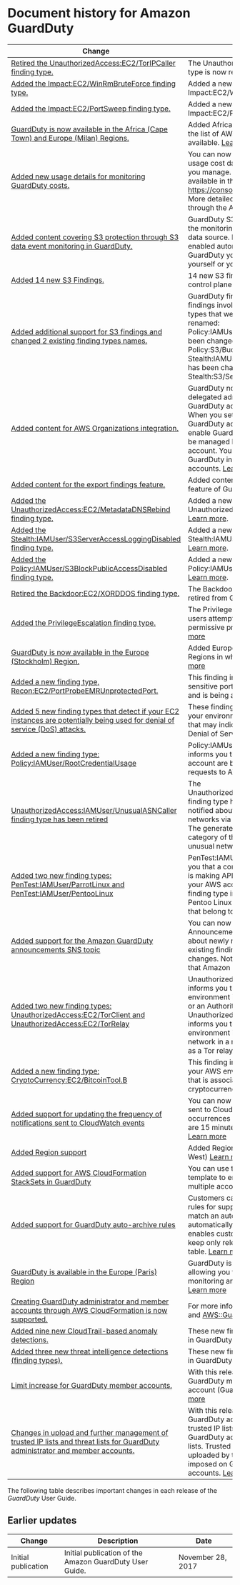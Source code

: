 # Document history for Amazon GuardDuty<a name="doc-history"></a>

| Change | Description | Date | 
| --- |--- |--- |
| [Retired the UnauthorizedAccess:EC2/TorIPCaller finding type\.](https://docs.aws.amazon.com/guardduty/latest/ug/guardduty_finding-types-retired.html#unauthorizedaccess-ec2-toripcaller) | The UnauthorizedAccess:EC2/TorIPCaller findign type is now retired from GuardDuty\. [Learn more](https://docs.aws.amazon.com/guardduty/latest/ug/guardduty_finding-types-retired.html#unauthorizedaccess-ec2-toripcaller)\. | October 1, 2020 | 
| [Added the Impact:EC2/WinRmBruteForce finding type\.](https://docs.aws.amazon.com/guardduty/latest/ug/guardduty_finding-types-ec2.html#impact-ec2-winrmbruteforce) | Added a new Impact finding, Impact:EC2/WinRmBruteForce\. [Learn more](https://docs.aws.amazon.com/guardduty/latest/ug/guardduty_finding-types-ec2.html#impact-ec2-winrmbruteforce)\. | September 17, 2020 | 
| [Added the Impact:EC2/PortSweep finding type\.](https://docs.aws.amazon.com/guardduty/latest/ug/guardduty_finding-types-ec2.html#impact-ec2-portsweep) | Added a new Impact finding, Impact:EC2/PortSweep\. [Learn more](https://docs.aws.amazon.com/guardduty/latest/ug/guardduty_finding-types-ec2.html#impact-ec2-portsweep)\. | September 17, 2020 | 
| [GuardDuty is now available in the Africa \(Cape Town\) and Europe \(Milan\) Regions\.](https://docs.aws.amazon.com/guardduty/latest/ug/guardduty_regions.html) | Added Africa \(Cape Town\) and Europe \(Milan\) to the list of AWS Regions in which GuardDuty is available\. [Learn more](https://docs.aws.amazon.com/guardduty/latest/ug/guardduty_regions.html) | July 31, 2020 | 
| [Added new usage details for monitoring GuardDuty costs\.](https://docs.aws.amazon.com/guardduty/latest/ug/monitoring_costs.html) | You can now use new metrics to query GuardDuty usage cost data for your account and accounts you manage\. A new overview of usage costs is available in the console at [https://console\.aws\.amazon\.com/guardduty/](https://console.aws.amazon.com/guardduty/)\. More detailed information can be accessed through the API\. | July 31, 2020 | 
| [Added content covering S3 protection through S3 data event monitoring in GuardDuty\.](https://docs.aws.amazon.com/guardduty/latest/ug/s3_detection.html) | GuardDuty S3 Protection is now available through the monitoring of S3 data plane events as a new data source\. New accounts will have this feature enabled automatically\. If you are already using GuardDuty you can enable the new data source for yourself or your member accounts\. | July 31, 2020 | 
| [Added 14 new S3 Findings\.](https://docs.aws.amazon.com/guardduty/latest/ug/guardduty_finding-types-s3.html) | 14 new S3 finding types have been added for S3 control plane and data plane sources\.  | July 31, 2020 | 
| [Added additional support for S3 findings and changed 2 existing finding types names\.](https://docs.aws.amazon.com/guardduty/latest/ug/guardduty_findings.html#guardduty_working-with-findings) | GuardDuty findings now include more details for findings involving S3 buckets\. Existing finding types that were related to S3 activity have been renamed: Policy:IAMUser/S3BlockPublicAccessDisabled has been changed to Policy:S3/BucketBlockPublicAccessDisabled\. Stealth:IAMUser/S3ServerAccessLoggingDisabled has been changed to Stealth:S3/ServerAccessLoggingDisabled\. | May 28, 2020 | 
| [Added content for AWS Organizations integration\.](https://docs.aws.amazon.com/guardduty/latest/ug/guardduty_organizations.html) | GuardDuty now integrates with AWS Organizations delegated administrators to allow you to manage GuardDuty accounts within your organization\. When you set a delegated administrator as your GuardDuty administrator you can automatically enable GuardDuty for any organization member to be managed by the delegated administrator account\. You can also automatically enable GuardDuty in new AWS Organizations member accounts\. [Learn more](https://docs.aws.amazon.com/guardduty/latest/ug/guardduty_organizations.html)\. | April 20, 2020 | 
| [Added content for the export findings feature\.](https://docs.aws.amazon.com/guardduty/latest/ug/guardduty_exportfindings.html) | Added content that describes the **Export Findings** feature of GuardDuty\. | November 14, 2019 | 
| [Added the UnauthorizedAccess:EC2/MetadataDNSRebind finding type\.](https://docs.aws.amazon.com/guardduty/latest/ug/guardduty_unauthorized.html#ec2-metadatadnsrebind) | Added a new Unauthorized finding, UnauthorizedAccess:EC2/MetadataDNSRebind\. [Learn more](https://docs.aws.amazon.com/guardduty/latest/ug/guardduty_unauthorized.html#ec2-metadatadnsrebind)\. | October 10, 2019 | 
| [Added the Stealth:IAMUser/S3ServerAccessLoggingDisabled finding type\.](https://docs.aws.amazon.com/guardduty/latest/ug/guardduty_stealth.html#stealth4) | Added a new Stealth finding, Stealth:IAMUser/S3ServerAccessLoggingDisabled\. [Learn more](https://docs.aws.amazon.com/guardduty/latest/ug/guardduty_stealth.html#stealth4)\. | October 10, 2019 | 
| [Added the Policy:IAMUser/S3BlockPublicAccessDisabled finding type\.](https://docs.aws.amazon.com/guardduty/latest/ug/guardduty_policy.html#policy2) | Added a new Policy finding, Policy:IAMUser/S3BlockPublicAccessDisabled\. [Learn more](https://docs.aws.amazon.com/guardduty/latest/ug/guardduty_policy.html#policy2)\. | October 10, 2019 | 
| [Retired the Backdoor:EC2/XORDDOS finding type\.](https://docs.aws.amazon.com/guardduty/latest/ug/guardduty_finding-types-retired.html#backdoor2) | The Backdoor:EC2/XORDDOS finding type is now retired from GuardDuty\.[Learn more](https://docs.aws.amazon.com/guardduty/latest/ug/guardduty_finding-types-retired.html#backdoor2) | June 12, 2019 | 
| [Added the PrivilegeEscalation finding type\.](https://docs.aws.amazon.com/guardduty/latest/ug/guardduty_privilegeescalation.html) | The PrivilegeEscalation finding type detects when users attempt to assign escalated, more permissive privileges to their accounts\. [Learn more](https://docs.aws.amazon.com/guardduty/latest/ug/guardduty_privilegeescalation.html) | May 14, 2019 | 
| [GuardDuty is now available in the Europe \(Stockholm\) Region\.](https://docs.aws.amazon.com/guardduty/latest/ug/guardduty_regions.html) | Added Europe \(Stockholm\) to the list of AWS Regions in which GuardDuty is available\. [Learn more](https://docs.aws.amazon.com/guardduty/latest/ug/guardduty_regions.html) | May 9, 2019 | 
| [Added a new finding type, Recon:EC2/PortProbeEMRUnprotectedPort\.](https://docs.aws.amazon.com/guardduty/latest/ug/guardduty_recon.html#PortProbeEMRUnprotectedPort) | This finding informs you that an EMR\-related sensitive port on an EC2 Instance is not blocked and is being actively probed\. [Learn more](https://docs.aws.amazon.com/guardduty/latest/ug/guardduty_recon.html#PortProbeEMRUnprotectedPort) | May 8, 2019 | 
| [Added 5 new finding types that detect if your EC2 instances are potentially being used for denial of service \(DoS\) attacks\.](https://docs.aws.amazon.com/guardduty/latest/ug/guardduty_backdoor.html) | These findings inform you of EC2 instances in your environment that are behaving in a manner that may indicate they is being used to perform Denial of Service \(DoS\) attacks\. [Learn more](https://docs.aws.amazon.com/guardduty/latest/ug/guardduty_backdoor.html) | March 8, 2019 | 
| [Added a new finding type: Policy:IAMUser/RootCredentialUsage](https://docs.aws.amazon.com/guardduty/latest/ug/guardduty_policy.html#policy1) | Policy:IAMUser/RootCredentialUsage finding type informs you that the root credentials of your AWS account are being used to make programmatic requests to AWS services\. [Learn more](https://docs.aws.amazon.com/guardduty/latest/ug/guardduty_policy.html#policy1) | January 24, 2019 | 
| [UnauthorizedAccess:IAMUser/UnusualASNCaller finding type has been retired](https://docs.aws.amazon.com/guardduty/latest/ug/guardduty_finding-types-retired.html) | The UnauthorizedAccess:IAMUser/UnusualASNCaller finding type has been retired\. You will now be notified about activity invoked from unusual networks via other active GuardDuty finding types\. The generated finding type will be based on the category of the API that was invoked from an unusual network\. [Learn more](https://docs.aws.amazon.com/guardduty/latest/ug/guardduty_finding-types-retired.html) | December 21, 2018 | 
| [Added two new finding types: PenTest:IAMUser/ParrotLinux and PenTest:IAMUser/PentooLinux](https://docs.aws.amazon.com/guardduty/latest/ug/guardduty_pentest.html) | PenTest:IAMUser/ParrotLinux finding type informs you that a computer running Parrot Security Linux is making API calls using credentials that belong to your AWS account\. PenTest:IAMUser/PentooLinux finding type informs you that a machine running Pentoo Linux is making API calls using credentials that belong to your AWS account\. [Learn more](https://docs.aws.amazon.com/guardduty/latest/ug/guardduty_pentest.html) | December 21, 2018 | 
| [Added support for the Amazon GuardDuty announcements SNS topic](https://docs.aws.amazon.com/guardduty/latest/ug/guardduty_sns.html) | You can now subscribe to the GuardDuty Announcements SNS topic to receive notifications about newly released finding types, updates to the existing finding types, and other functionality changes\. Notifications are available in all formats that Amazon SNS supports\. [Learn more](https://docs.aws.amazon.com/guardduty/latest/ug/guardduty_sns.html) | November 21, 2018 | 
| [Added two new finding types: UnauthorizedAccess:EC2/TorClient and UnauthorizedAccess:EC2/TorRelay](https://docs.aws.amazon.com/guardduty/latest/ug/guardduty_unauthorized.html) | UnauthorizedAccess:EC2/TorClient finding type informs you that an EC2 instance in your AWS environment is making connections to a Tor Guard or an Authority node\. UnauthorizedAccess:EC2/TorRelay finding type informs you that an EC2 instance in your AWS environment is making connections to a Tor network in a manner that suggests that it's acting as a Tor relay\. [Learn more](https://docs.aws.amazon.com/guardduty/latest/ug/guardduty_unauthorized.html) | November 16, 2018 | 
| [Added a new finding type: CryptoCurrency:EC2/BitcoinTool\.B](https://docs.aws.amazon.com/guardduty/latest/ug/guardduty_crypto.html) | This finding informs you that an EC2 instance in your AWS environment is querying a domain name that is associated with Bitcoin, or other cryptocurrency\-related activity\. [Learn more](https://docs.aws.amazon.com/guardduty/latest/ug/guardduty_crypto.html) | November 9, 2018 | 
| [Added support for updating the frequency of notifications sent to CloudWatch events](https://docs.aws.amazon.com/guardduty/latest/ug/guardduty_findings_cloudwatch.html) | You can now update the frequency of notifications sent to CloudWatch Events for the subsequent occurrences of existing findings\. Possible values are 15 minutes, 1 hour, or the default 6 hours\. [Learn more](https://docs.aws.amazon.com/guardduty/latest/ug/guardduty_findings_cloudwatch.html) | October 9, 2018 | 
| [Added Region support](https://docs.aws.amazon.com/guardduty/latest/ug/guardduty_regions.html) |  Added Region support for AWS GovCloud \(US\-West\) [Learn more](https://docs.aws.amazon.com/guardduty/latest/ug/guardduty_regions.html) | July 25, 2018 | 
| [Added support for AWS CloudFormation StackSets in GuardDuty](https://docs.aws.amazon.com/guardduty/latest/ug/guardduty_accounts.html) |  You can use the Enable Amazon GuardDuty template to enable GuardDuty simultaneously in multiple accounts\. [Learn more](https://docs.aws.amazon.com/guardduty/latest/ug/guardduty_accounts.html) | June 25, 2018 | 
| [Added support for GuardDuty auto\-archive rules](https://docs.aws.amazon.com/guardduty/latest/ug/guardduty_findings.html#guardduty_filter-findings) |  Customers can now build granular auto\-archive rules for suppression of findings\. For findings that match an auto\-archive rule, GuardDuty automatically marks them as archived\. This enables customers to further tune GuardDuty to keep only relevant findings in the current findings table\. [Learn more](https://docs.aws.amazon.com/guardduty/latest/ug/guardduty_findings.html#guardduty_filter-findings) | May 4, 2018 | 
| [GuardDuty is available in the Europe \(Paris\) Region](https://docs.aws.amazon.com/guardduty/latest/ug/guardduty_regions.html) | GuardDuty is now available in Europe \(Paris\), allowing you to extend continuous security monitoring and threat detection in this Region\. [Learn more](https://docs.aws.amazon.com/guardduty/latest/ug/guardduty_regions.html) | March 29, 2018 | 
| [Creating GuardDuty administrator and member accounts through AWS CloudFormation is now supported\.](https://docs.aws.amazon.com/AWSCloudFormation/latest/UserGuide/aws-resource-guardduty-master.html) | For more information, see [AWS::GuardDuty::master](https://docs.aws.amazon.com/AWSCloudFormation/latest/UserGuide/aws-resource-guardduty-master.html) and [AWS::GuardDuty::member](https://docs.aws.amazon.com/AWSCloudFormation/latest/UserGuide/aws-resource-guardduty-member.html)\. | March 6, 2018 | 
| [Added nine new CloudTrail\-based anomaly detections\.](https://docs.aws.amazon.com/guardduty/latest/ug/guardduty_finding-types.html) | These new finding types are automatically enabled in GuardDuty in all supported Regions\. [ Learn more](https://docs.aws.amazon.com/guardduty/latest/ug/guardduty_finding-types.html) | February 28, 2018 | 
| [Added three new threat intelligence detections \(finding types\)\. ](https://docs.aws.amazon.com/guardduty/latest/ug/guardduty_finding-types.html) | These new finding types are automatically enabled in GuardDuty in all supported Regions\. [Learn more ](https://docs.aws.amazon.com/guardduty/latest/ug/guardduty_finding-types.html) | February 5, 2018 | 
| [Limit increase for GuardDuty member accounts\. ](https://docs.aws.amazon.com/guardduty/latest/ug/guardduty_accounts.html) | With this release, you can have up to 1000 GuardDuty member accounts added per AWS account \(GuardDuty administrator account\)\. [Learn more](https://docs.aws.amazon.com/guardduty/latest/ug/guardduty_accounts.html) | January 25, 2018 | 
| [Changes in upload and further management of trusted IP lists and threat lists for GuardDuty administrator and member accounts\. ](https://docs.aws.amazon.com/guardduty/latest/ug/guardduty_upload-lists.html) | With this release, Users from administrator GuardDuty accounts can upload and manage trusted IP lists and threat lists\. Users from member GuardDuty accounts CANNOT upload and manage lists\. Trusted IP lists and threat lists that are uploaded by the administrator account are imposed on GuardDuty functionality in its member accounts\. [Learn more](https://docs.aws.amazon.com/guardduty/latest/ug/guardduty_upload-lists.html) | January 25, 2018 | 

The following table describes important changes in each release of the *GuardDuty* User Guide\.

## Earlier updates<a name="doc-history-early-changes"></a>


| Change | Description | Date | 
| --- | --- | --- | 
| Initial publication | Initial publication of the Amazon GuardDuty User Guide\. | November 28, 2017 | 